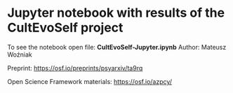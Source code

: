 # Jupyter notebook with results of the CultEvoSelf project

To see the notebook open file: **CultEvoSelf-Jupyter.ipynb**
Author: Mateusz Woźniak

Preprint: https://osf.io/preprints/psyarxiv/ta9rq

Open Science Framework materials: https://osf.io/azpcy/


